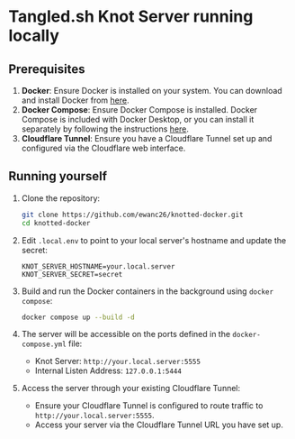 # Tangled.sh Knot Server running locally

## Prerequisites

1. **Docker**: Ensure Docker is installed on your system. You can download and install Docker from [here](https://docs.docker.com/get-docker/).
2. **Docker Compose**: Ensure Docker Compose is installed. Docker Compose is included with Docker Desktop, or you can install it separately by following the instructions [here](https://docs.docker.com/compose/install/).
3. **Cloudflare Tunnel**: Ensure you have a Cloudflare Tunnel set up and configured via the Cloudflare web interface.

## Running yourself

1. Clone the repository:

    ```sh
    git clone https://github.com/ewanc26/knotted-docker.git
    cd knotted-docker
    ```

2. Edit `.local.env` to point to your local server's hostname and update the secret:

    ```env
    KNOT_SERVER_HOSTNAME=your.local.server
    KNOT_SERVER_SECRET=secret
    ```

3. Build and run the Docker containers in the background using `docker compose`:

    ```sh
    docker compose up --build -d
    ```

4. The server will be accessible on the ports defined in the `docker-compose.yml` file:
    - Knot Server: `http://your.local.server:5555`
    - Internal Listen Address: `127.0.0.1:5444`

5. Access the server through your existing Cloudflare Tunnel:
    - Ensure your Cloudflare Tunnel is configured to route traffic to `http://your.local.server:5555`.
    - Access your server via the Cloudflare Tunnel URL you have set up.
